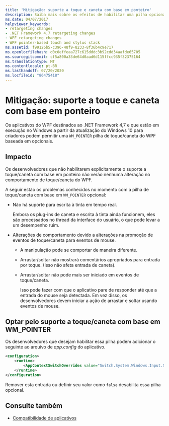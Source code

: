 ```yaml
---
title: 'Mitigação: suporte a toque e caneta com base em ponteiro'
description: Saiba mais sobre os efeitos de habilitar uma pilha opcional do WPF Touch/Stylus para aplicativos do WPF direcionados .NET Framework 4,7.
ms.date: 04/07/2017
helpviewer_keywords:
- retargeting changes
- .NET Framework 4.7 retargeting changes
- WPF retargeting changes
- WPF pointer-based touch and stylus stack
ms.assetid: f99126b5-c396-48f9-8233-8f36b4c9e717
ms.openlocfilehash: d0c0effeaa727c615dddc3b92cdd34aafde65705
ms.sourcegitcommit: cf5a800a33de64d0aad6d115ffcc935f32375164
ms.translationtype: MT
ms.contentlocale: pt-BR
ms.lasthandoff: 07/20/2020
ms.locfileid: "86475418"
---
```

# <a name="mitigation-pointer-based-touch-and-stylus-support"></a>Mitigação: suporte a toque e caneta com base em ponteiro

Os aplicativos do WPF destinados ao .NET Framework 4,7 e que estão em execução no Windows a partir da atualização do Windows 10 para criadores podem permitir uma `WM_POINTER` pilha de toque/caneta do WPF baseada em opcionais.

## <a name="impact"></a>Impacto

Os desenvolvedores que não habilitarem explicitamente o suporte a toque/caneta com base em ponteiro não verão nenhuma alteração no comportamento de toque/caneta do WPF.

A seguir estão os problemas conhecidos no momento com a pilha de toque/caneta com base em `WM_POINTER` opcional:

- Não há suporte para escrita à tinta em tempo real.

   Embora os plug-ins de caneta e escrita à tinta ainda funcionem, eles são processados no thread da interface do usuário, o que pode levar a um desempenho ruim.

- Alterações de comportamento devido a alterações na promoção de eventos de toque/caneta para eventos de mouse.

  - A manipulação pode se comportar de maneira diferente.

  - Arrastar/soltar não mostrará comentários apropriados para entrada por toque. (Isso não afeta entrada de caneta).

  - Arrastar/soltar não pode mais ser iniciado em eventos de toque/caneta.

      Isso pode fazer com que o aplicativo pare de responder até que a entrada do mouse seja detectada. Em vez disso, os desenvolvedores devem iniciar a ação de arrastar e soltar usando eventos de mouse.

## <a name="opting-in-to-wm_pointer-based-touchstylus-support"></a>Optar pelo suporte a toque/caneta com base em WM_POINTER

Os desenvolvedores que desejam habilitar essa pilha podem adicionar o seguinte ao arquivo de *app.config* do aplicativo.

```xml
<configuration>
    <runtime>
        <AppContextSwitchOverrides value="Switch.System.Windows.Input.Stylus.EnablePointerSupport=true"/>
    </runtime>
</configuration>
```

Remover esta entrada ou definir seu valor como `false` desabilita essa pilha opcional.

## <a name="see-also"></a>Consulte também

- [Compatibilidade de aplicativos](application-compatibility.md)
